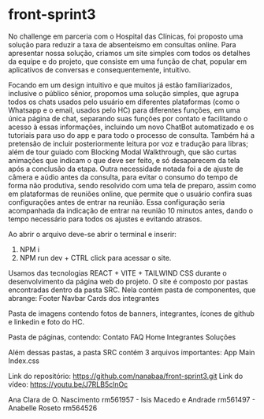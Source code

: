 # front-sprint3

No challenge em parceria com o Hospital das Clínicas, foi proposto uma solução para reduzir a taxa de absenteísmo em consultas online. Para apresentar nossa solução, criamos um site simples com todos os detalhes da equipe e do projeto, que consiste em uma função de chat, popular em aplicativos de conversas e consequentemente, intuitivo.

Focando em um design intuitivo e que muitos já estão familiarizados, inclusive o público sênior,  propomos uma solução simples, que agrupa todos os chats usados pelo usuário em diferentes plataformas (como o Whatsapp e o email, usados pelo HC) para diferentes funções, em uma única página de chat, separando suas funções por contato e facilitando o acesso à essas informações, incluindo um novo ChatBot automatizado e os tutoriais para uso do app e para todo o processo de consulta.
Também há a pretensão de incluir posteriormente leitura por voz e tradução para libras; além de tour guiado com Blocking Modal Walkthrough, que são curtas animações que indicam o que deve ser feito, e só desaparecem da tela após a conclusão da etapa.
Outra necessidade notada foi a de ajuste de câmera e aúdio antes da consulta, para evitar o consumo do tempo de forma não produtiva, sendo resolvido com uma tela de preparo, assim como em plataformas de reuniões online, que permite que o usuário confira suas configurações antes de entrar na reunião. Essa configuração seria acompanhada da indicação de entrar na reunião 10 minutos antes, dando o tempo necessário para todos os ajustes e evitando atrasos.

Ao abrir o arquivo deve-se abrir o terminal e inserir: 
1. NPM i
2. NPM run dev + CTRL click para acessar o site.

Usamos das tecnologias REACT + VITE + TAILWIND CSS durante o desenvolvimento da página web do projeto.
O site é composto por pastas encontradas dentro da pasta SRC.
Nela contém pasta de componentes, que abrange:
Footer
Navbar
Cards dos integrantes

Pasta de imagens contendo fotos de banners, integrantes, ícones de github e linkedin e foto do HC.

Pasta de páginas, contendo:
Contato
FAQ
Home
Integrantes
Soluções

Além dessas pastas, a pasta SRC contém 3 arquivos importantes:
App
Main
Index.css

Link do repositório: https://github.com/nanabaa/front-sprint3.git
Link do vídeo: https://youtu.be/J7RLB5clnOc

Ana Clara de O. Nascimento rm561957 - Isis Macedo e Andrade rm561497 - Anabelle Roseto rm564526
